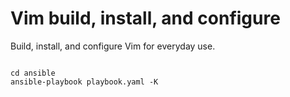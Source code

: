 # Vim build, install, and configure

Build, install, and configure Vim for everyday use.

```shell

cd ansible
ansible-playbook playbook.yaml -K

```


